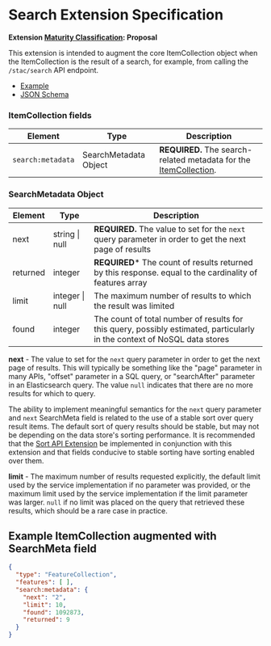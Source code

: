 # Search Extension Specification

**Extension [Maturity Classification](../README.md#extension-maturity): Proposal**

This extension is intended to augment the core ItemCollection object when the ItemCollection is the result of a 
search, for example, from calling the `/stac/search` API endpoint.

- [Example](examples/example.json)
- [JSON Schema](json-schema/schema.json)

### ItemCollection fields

| Element           | Type                  | Description                                                  |
| ----------------- | --------------------- | ------------------------------------------------------------ |
| `search:metadata` | SearchMetadata Object | **REQUIRED.** The search-related metadata for the [ItemCollection](../../item-spec/README.md). |

### SearchMetadata Object

| Element      | Type            | Description                                                  |
| ------------ | --------------- | ------------------------------------------------------------ |
| next         | string \| null  | **REQUIRED.** The value to set for the `next` query parameter in order to get the next page of results |
| returned     | integer         | **REQUIRED*** The count of results returned by this response. equal to the cardinality of features array |
| limit        | integer \| null | The maximum number of results to which the result was limited |
| found        | integer         | The count of total number of results for this query, possibly estimated, particularly in the context of NoSQL data stores |

**next** - The value to set for the `next` query parameter in order to get the next page of results.  This will typically be something like the "page" parameter in many APIs, "offset" parameter in a SQL query, or "searchAfter" parameter in an Elasticsearch query.  The value `null` indicates that there are no more results for which to query. 

The ability to implement meaningful semantics for the `next` query parameter and `next` SearchMeta field is related to the use of a stable sort over query result items.  The default sort of query results should be stable, but may not be depending on the data store's sorting performance.  It is recommended that the [Sort API Extension](../sort/README.md) be implemented in conjunction with this extension and that fields conducive to stable sorting have sorting enabled over them.  

**limit** - The maximum number of results requested explicitly, the default limit used by the service implementation if no parameter was provided, or the maximum limit used by the service implementation if the limit parameter was larger. `null` if no limit was placed on the query that retrieved these results, which should be a rare case in practice.

## Example ItemCollection augmented with SearchMeta field
  
```json
{
  "type": "FeatureCollection",
  "features": [ ],
  "search:metadata": {
    "next": "2", 
    "limit": 10, 
    "found": 1092873, 
    "returned": 9
  }
}
```
